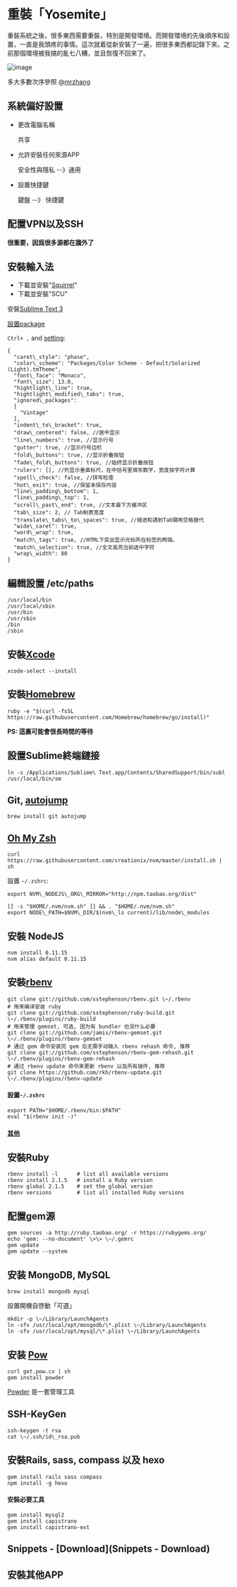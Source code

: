 # 重裝「Yosemite」

重裝系統之後，很多東西需要重裝，特別是開發環境。而開發環境的先後順序和設置，一直是我頭疼的事情。這次就着從新安裝了一遍，把很多東西都記錄下來。之前那個環境被我搞的亂七八糟，並且恢復不回來了。

![image][1]

<!--more-->

多大多數次序參照 @[mrzhang][2]

## 系統偏好設置

- 更改電腦名稱

  共享

- 允許安裝任何來源APP

  安全性與隱私 --》通用

- 設置快捷鍵

  鍵盤 --》 快捷鍵

## 配置VPN以及SSH

  **很重要，因爲很多源都在牆外了**

## 安裝輸入法
- 下載並安裝"[Squirrel][3]"
- 下載並安裝"SCU" 

安裝[Sublime Text 3][4]

[設置package][5]

`Ctrl+ ,` and [setting][6]:

```
{
  "caret\_style": "phase",
  "color\_scheme": "Packages/Color Scheme - Default/Solarized (Light).tmTheme",
  "font\_face": "Monaco",
  "font\_size": 13.0,
  "hightlight\_line": true,
  "hightlight\_modified\_tabs": true,
  "ignored\_packages":
  [
	"Vintage"
  ],
  "indent\_to\_bracket": true,
  "draw\_centered": false, //居中显示
  "line\_numbers": true, //显示行号
  "gutter": true, //显示行号边栏
  "fold\_buttons": true, //显示折叠按钮
  "fade\_fold\_buttons": true, //始终显示折叠按钮
  "rulers": [], //列显示垂直标尺，在中括号里填写数字，宽度按字符计算
  "spell\_check": false, //拼写检查
  "hot\_exit": true, //保留未保存内容
  "line\_padding\_bottom": 1,
  "line\_padding\_top": 1,
  "scroll\_past\_end": true, //文本最下方缓冲区
  "tab\_size": 2, // Tab制表宽度
  "translate\_tabs\_to\_spaces": true, //缩进和遇到Tab键用空格替代
  "wide\_caret": true,
  "word\_wrap": true,
  "match\_tags": true, //HTML下突出显示光标所在标签的两端。
  "match\_selection": true, //全文高亮当前选中字符
  "wrap\_width": 80
}
```

## 編輯設置 /etc/paths

```
/usr/local/bin
/usr/local/sbin
/usr/bin
/usr/sbin
/bin
/sbin
```

## 安裝[Xcode][7]

```
xcode-select --install
```

## 安裝[Homebrew][8]

```
ruby -e "$(curl -fsSL https://raw.githubusercontent.com/Homebrew/homebrew/go/install)"
```


**PS: 這裏可能會很長時間的等待**

## 設置Sublime終端鏈接

```
ln -s /Applications/Sublime\ Text.app/Contents/SharedSupport/bin/subl /usr/local/bin/sm
```

## Git, [autojump][9]

```
brew install git autojump
```

## [Oh My Zsh][10]

```
curl https://raw.githubusercontent.com/creationix/nvm/master/install.sh | sh
```

設置 `~/.zshrc`:

```
export NVM\_NODEJS\_ORG\_MIRROR="http://npm.taobao.org/dist"

[[ -s "$HOME/.nvm/nvm.sh" ]] && . "$HOME/.nvm/nvm.sh"
export NODE\_PATH=$NVM\_DIR/$(nvm\_ls current)/lib/node\_modules
```

## 安裝 NodeJS

```
nvm install 0.11.15
nvm alias default 0.11.15
```

## 安裝[rbenv][11]

```
git clone git://github.com/sstephenson/rbenv.git \~/.rbenv
# 用来编译安装 ruby
git clone git://github.com/sstephenson/ruby-build.git \~/.rbenv/plugins/ruby-build
# 用来管理 gemset, 可选, 因为有 bundler 也没什么必要
git clone git://github.com/jamis/rbenv-gemset.git  \~/.rbenv/plugins/rbenv-gemset
# 通过 gem 命令安装完 gem 后无需手动输入 rbenv rehash 命令, 推荐
git clone git://github.com/sstephenson/rbenv-gem-rehash.git \~/.rbenv/plugins/rbenv-gem-rehash
# 通过 rbenv update 命令来更新 rbenv 以及所有插件, 推荐
git clone https://github.com/rkh/rbenv-update.git \~/.rbenv/plugins/rbenv-update
```

#### 設置`~/.zshrc`

```
export PATH="$HOME/.rbenv/bin:$PATH"
eval "$(rbenv init -)"
```

#### [其他][12]

## 安裝Ruby

```
rbenv install -l      # list all available versions
rbenv install 2.1.5   # install a Ruby version
rbenv global 2.1.5    # set the global version
rbenv versions        # list all installed Ruby versions
```

## 配置gem源

```
gem sources -a http://ruby.taobao.org/ -r https://rubygems.org/
echo 'gem: --no-document' \>\> \~/.gemrc
gem update
gem update --system
```

## 安装 MongoDB, MySQL

```
brew install mongodb mysql
```

設置開機自啓動「可選」

```
mkdir -p \~/Library/LaunchAgents
ln -sfv /usr/local/opt/mongodb/\*.plist \~/Library/LaunchAgents
ln -sfv /usr/local/opt/mysql/\*.plist \~/Library/LaunchAgents
```

## 安装 [Pow][13]

```
curl get.pow.cx | sh
gem install powder
```

[Powder][14] 是一套管理工具

## SSH-KeyGen

```
ssh-keygen -t rsa
cat \~/.ssh/id\_rsa.pub
```

## 安裝Rails, sass, compass 以及 hexo

```
gem install rails sass compass
npm install -g hexo
```

#### 安裝必要工具

```
gem install mysql2
gem install capistrano
gem install capistrano-ext

```

## Snippets -  [Download](Snippets - Download)

## 安裝其他APP

[1]:	http://qiniu.hivan.me/Yosemite.jpg
[2]:	http://mrzhang.me/blog/after-reinstall-the-system.html
[3]:	https://code.google.com/p/rimeime/
[4]:	http://www.sublimetext.com/3
[5]:	https://packagecontrol.io/installation
[6]:	https://github.com/hivan/SomeSetting/blob/master/SubT2Setting.md
[7]:	https://developer.apple.com/xcode/
[8]:	http://brew.sh/
[9]:	https://github.com/joelthelion/autojump
[10]:	http://ohmyz.sh/
[11]:	https://github.com/sstephenson/rbenv
[12]:	https://ruby-china.org/wiki/rbenv-guide
[13]:	http://pow.cx/
[14]:	https://github.com/Rodreegez/powder